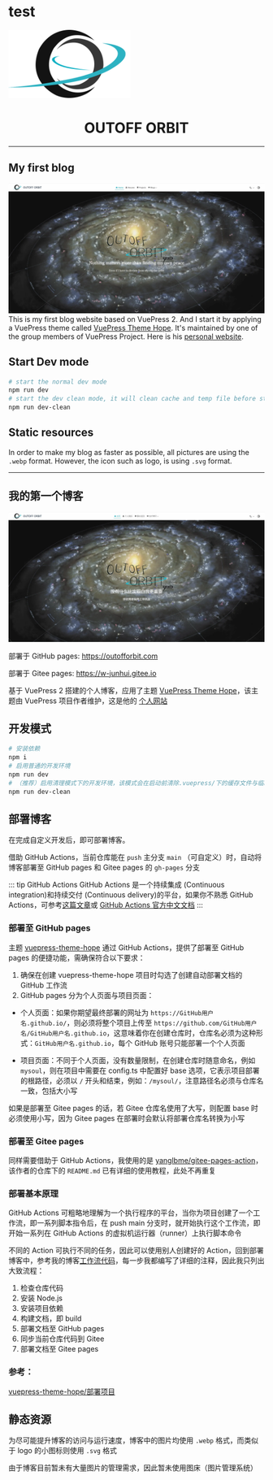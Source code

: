 # test

<img width="240" src="/src/.vuepress/public/logo.svg" >

# <center>OUTOFF ORBIT</center>

---

## My first blog
![](/src/.vuepress/public/English.webp)
This is my first blog website based on VuePress 2. And I start it by applying a VuePress theme called [VuePress Theme Hope](https://theme-hope.vuejs.press/zh/). It's maintained by one of the group members of VuePress Project. Here is his [personal website](https://mrhope.site/).

## Start Dev mode

```sh
# start the normal dev mode
npm run dev
# start the dev clean mode, it will clean cache and temp file before start dev mode
npm run dev-clean
```

## Static resources

In order to make my blog as faster as possible, all pictures are using the `.webp` format. However, the icon such as logo, is using `.svg` format.

---



## 我的第一个博客

![](/src/.vuepress/public/Chinese.webp)

部署于 GitHub pages: https://outofforbit.com

部署于 Gitee pages: https://w-junhui.gitee.io

基于 VuePress 2 搭建的个人博客，应用了主题 [VuePress Theme Hope](https://theme-hope.vuejs.press/zh/)，该主题由 VuePress 项目作者维护，这是他的 [个人网站](https://mrhope.site/)

## 开发模式

```sh
# 安装依赖
npm i
# 启用普通的开发环境
npm run dev
# （推荐）启用清理模式下的开发环境，该模式会在启动前清除.vuepress/下的缓存文件与临时文件
npm run dev-clean
```

## 部署博客

在完成自定义开发后，即可部署博客。

借助 GitHub Actions，当前仓库能在 `push` 主分支 `main` （可自定义）时，自动将博客部署至 GitHub pages 和 Gitee pages 的 `gh-pages` 分支

::: tip GitHub Actions
GitHub Actions 是一个持续集成 (Continuous integration)和持续交付 (Continuous delivery)的平台，如果你不熟悉 GitHub Actions，可参考[这篇文章](https://github.com/mqyqingfeng/Blog/issues/237)或 [GitHub Actions 官方中文文档](https://docs.github.com/zh/actions/learn-github-actions/understanding-github-actions)
:::

### 部署至 GitHub pages
主题 [vuepress-theme-hope](https://github.com/vuepress-theme-hope/vuepress-theme-hope) 通过 GitHub Actions，提供了部署至 GitHub pages 的便捷功能，需确保符合以下要求：

1. 确保在创建 vuepress-theme-hope 项目时勾选了创建自动部署文档的 GitHub 工作流
2. GitHub pages 分为个人页面与项目页面：
- 个人页面：如果你期望最终部署的网址为 `https://GitHub用户名.github.io/`，则必须将整个项目上传至 `https://github.com/GitHub用户名/GitHub用户名.github.io`，这意味着你在创建仓库时，仓库名必须为这种形式：`GitHub用户名.github.io`，每个 GitHub 账号只能部署一个个人页面

- 项目页面：不同于个人页面，没有数量限制，在创建仓库时随意命名，例如 `mysoul`，则在项目中需要在 config.ts 中配置好 base 选项，它表示项目部署的根路径，必须以 `/` 开头和结束，例如：`/mysoul/`，注意路径名必须与仓库名一致，包括大小写

如果是部署至 Gitee pages 的话，若 Gitee 仓库名使用了大写，则配置 base 时必须使用小写，因为 Gitee pages 在部署时会默认将部署仓库名转换为小写

### 部署至 Gitee pages

同样需要借助于 GitHub Actions，我使用的是 [yanglbme/gitee-pages-action](https://github.com/yanglbme/gitee-pages-action)，该作者的仓库下的 `README.md` 已有详细的使用教程，此处不再重复

### 部署基本原理

GitHub Actions 可粗略地理解为一个执行程序的平台，当你为项目创建了一个工作流，即一系列脚本指令后，在 push main 分支时，就开始执行这个工作流，即开始一系列在 GitHub Actions 的虚拟机运行器（runner）上执行脚本命令

不同的 Action 可执行不同的任务，因此可以使用别人创建好的 Action，回到部署博客中，参考我的博客[工作流代码](https://github.com/Wu-JunHui/Wu-JunHui.github.io/blob/main/.github/workflows/deploy-docs.yml)，每一步我都编写了详细的注释，因此我只列出大致流程：

1. 检查仓库代码
2. 安装 Node.js
3. 安装项目依赖
4. 构建文档，即 build
5. 部署文档至 GitHub pages
6. 同步当前仓库代码到 Gitee
7. 部署文档至 Gitee pages
### 参考：

[vuepress-theme-hope/部署项目](https://theme-hope.vuejs.press/zh/cookbook/tutorial/deploy.html)

## 静态资源

为尽可能提升博客的访问与运行速度，博客中的图片均使用 `.webp` 格式，而类似于 logo 的小图标则使用 `.svg` 格式

由于博客目前暂未有大量图片的管理需求，因此暂未使用图床（图片管理系统）

<style>
hr {
  border-width: 3px 0 0 0 !important;
  }
</style>